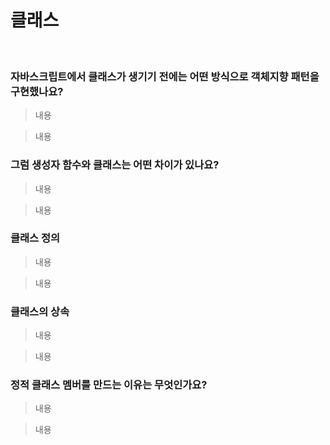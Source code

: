 # 클래스

<br/>

### 자바스크립트에서 클래스가 생기기 전에는 어떤 방식으로 객체지향 패턴을 구현했나요?

> 내용

> 내용

### 그럼 생성자 함수와 클래스는 어떤 차이가 있나요?

> 내용

> 내용

### 클래스 정의

> 내용

> 내용

### 클래스의 상속

> 내용

> 내용

### 정적 클래스 멤버를 만드는 이유는 무엇인가요?

> 내용

> 내용
